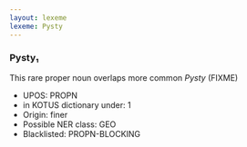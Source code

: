 ```yaml
---
layout: lexeme
lexeme: Pysty
---
```


###  Pysty₁

This rare proper noun overlaps more common *Pysty* (FIXME)
* UPOS:  PROPN
* in KOTUS dictionary under:  1
* Origin:  finer
* Possible NER class:  GEO
* Blacklisted:  PROPN-BLOCKING

